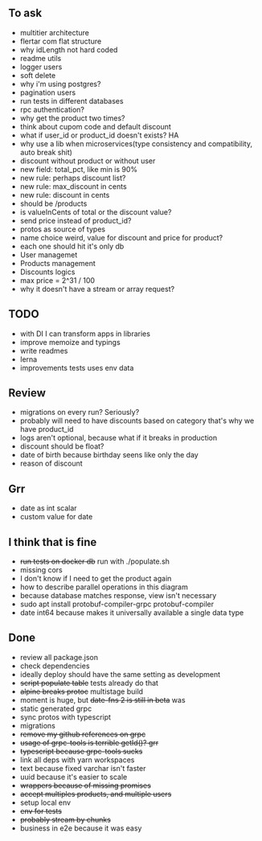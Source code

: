 ## To ask

- multitier architecture
- flertar com flat structure
- why idLength not hard coded
- readme utils
- logger users
- soft delete
- why i'm using postgres?
- pagination users
- run tests in different databases
- rpc authentication?
- why get the product two times?
- think about cupom code and default discount
- what if user_id or product_id doesn't exists? HA
- why use a lib when microservices(type consistency and compatibility, auto break shit)
- discount without product or without user
- new field: total_pct, like min is 90%
- new rule: perhaps discount list?
- new rule: max_discount in cents
- new rule: discount in cents
- should be /products
- is valueInCents of total or the discount value?
- send price instead of product_id?
- protos as source of types
- name choice weird, value for discount and price for product?
- each one should hit it's only db
- User managemet
- Products management
- Discounts logics
- max price = 2^31 / 100
- why it doesn't have a stream or array request?

## TODO

- with DI I can transform apps in libraries
- improve memoize and typings
- write readmes
- lerna
- improvements tests uses env data

## Review

- migrations on every run? Seriously?
- probably will need to have discounts based on category that's why we have product_id
- logs aren't optional, because what if it breaks in production
- discount should be float?
- date of birth because birthday seens like only the day
- reason of discount

## Grr

- date as int scalar
- custom value for date

## I think that is fine

- ~~run tests on docker db~~ run with ./populate.sh
- missing cors
- I don't know if I need to get the product again
- how to describe parallel operations in this diagram
- because database matches response, view isn't necessary
- sudo apt install protobuf-compiler-grpc protobuf-compiler
- date int64 because makes it universally available a single data type

## Done

- review all package.json
- check dependencies
- ideally deploy should have the same setting as development
- ~~script populate table~~ tests already do that
- ~~alpine breaks protoc~~ multistage build
- moment is huge, but ~~date-fns 2 is still in beta~~ was
- static generated grpc
- sync protos with typescript
- migrations
- ~~remove my github references on grpc~~
- ~~usage of grpc-tools is terrible getId()? grr~~
- ~~typescript because grpc-tools sucks~~
- link all deps with yarn workspaces
- text because fixed varchar isn't faster
- uuid because it's easier to scale
- ~~wrappers because of missing promises~~
- ~~accept multiples products, and multiple users~~
- setup local env
- ~~env for tests~~
- ~~probably stream by chunks~~
- business in e2e because it was easy
